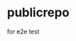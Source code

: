 # publicrepo
for e2e test















































































































































































































































































































































































































































































































































































































































































































































































































































































































































































































































































































































































































































































































































































































































































































































































































































































































































































































































































































































































































































































































































































































































































































































































































































































































































































































































































































































































































































































































































































